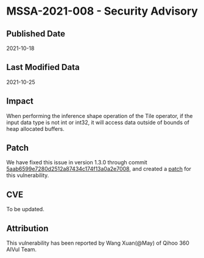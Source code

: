 # MSSA-2021-008 - Security Advisory

## Published Date

2021-10-18

## Last Modified Data

2021-10-25

## Impact

When performing the inference shape operation of the Tile operator, if the input data type is not int or int32, it will access data outside of bounds of heap allocated buffers.

## Patch

We have fixed this issue in version 1.3.0 through commit [5aab6599e7280d2512a87434c174f13a0a2e7008](https://gitee.com/mindspore/mindspore/commit/5aab6599e7280d2512a87434c174f13a0a2e7008), and created a [patch](https://gitee.com/mindspore/community/blob/master/security/cve_patch/mssa-2021-008.patch) for this vulnerability.

## CVE

To be updated.

## Attribution

This vulnerability has been reported by Wang Xuan(@May) of Qihoo 360 AIVul Team.
